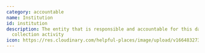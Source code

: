 ```yaml
---
category: accountable
name: Institution
id: institution
description: The entity that is responsible and accountable for this data
  collection activity
icon: https://res.cloudinary.com/helpful-places/image/upload/v1664832738/dtpr-icons/accountable/institution_fpyeas.svg
---
```

